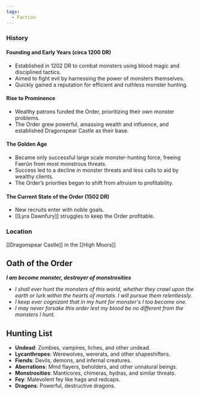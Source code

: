 ```yaml
---
tags:
  - Faction
---
```

### History

#### Founding and Early Years (circa 1200 DR)
- Established in 1202 DR to combat monsters using blood magic and disciplined tactics.
- Aimed to fight evil by harnessing the power of monsters themselves.
- Quickly gained a reputation for efficient and ruthless monster hunting.

#### Rise to Prominence
- Wealthy patrons funded the Order, prioritizing their own monster problems.
- The Order grew powerful, amassing wealth and influence, and established Dragonspear Castle as their base.

#### The Golden Age
- Became only successful large scale monster-hunting force, freeing Faerûn from most monstrous threats.
- Success led to a decline in monster threats and less calls to aid by wealthy clients.
- The Order’s priorities began to shift from altruism to profitability.

#### The Current State of the Order (1502 DR)
- New recruits enter with noble goals.
- [[Lyra Dawnfury]] struggles to keep the Order profitable.

### Location 
[[Dragonspear Castle]] in the [[High Moors]]

## Oath of the Order
***I am become monster, destroyer of monstrosities***
- *I shall ever hunt the monsters of this world, whether they crawl upon the earth or lurk within the hearts of mortals. I will pursue them relentlessly.*
- *I keep  ever cognizant that in my hunt for monster's I too become one.*
- *I may never forsake this order lest my blood be no different from the monsters I hunt.*

## Hunting List 
- **Undead**: Zombies, vampires, liches, and other undead.
- **Lycanthropes**: Werewolves, wererats, and other shapeshifters.
- **Fiends**: Devils, demons, and infernal creatures.
- **Aberrations**: Mind flayers, beholders, and other unnatural beings.
- **Monstrosities**: Manticores, chimeras, hydras, and similar threats.
- **Fey**: Malevolent fey like hags and redcaps.
- **Dragons**: Powerful, destructive dragons.
